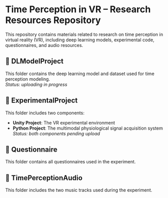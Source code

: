 # Time Perception in VR – Research Resources Repository

This repository contains materials related to research on time perception in virtual reality (VR), including deep learning models, experimental code, questionnaires, and audio resources.

## 📁 DLModelProject  
This folder contains the deep learning model and dataset used for time perception modeling.  
*Status: uploading in progress*

## 📁 ExperimentalProject  
This folder includes two components:  
- **Unity Project**: The VR experimental environment  
- **Python Project**: The multimodal physiological signal acquisition system  
*Status: both components pending upload*

## 📁 Questionnaire  
This folder contains all questionnaires used in the experiment.

## 📁 TimePerceptionAudio  
This folder includes the two music tracks used during the experiment.

